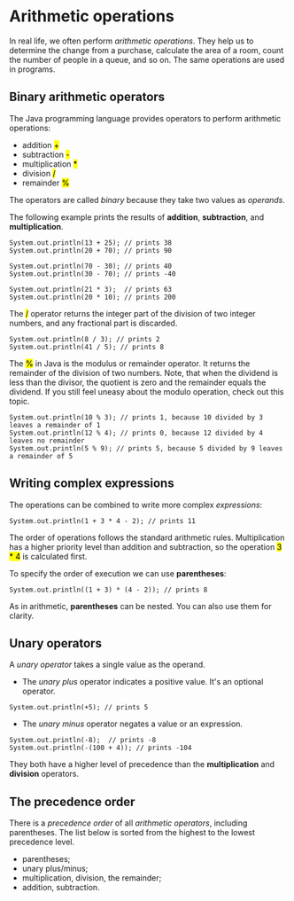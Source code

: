 # Arithmetic operations
In real life, we often perform *arithmetic operations*. They help us to determine the change from
a purchase, calculate the area of a room, count the number of people in a queue, and so on. The
same operations are used in programs.

## Binary arithmetic operators
The Java programming language provides operators to perform arithmetic operations:
- addition <mark>+</mark>
- subtraction <mark>-</mark>
- multiplication <mark>*</mark>
- division <mark>/</mark>
- remainder <mark>%</mark>

The operators are called *binary* because they take two values as *operands*.

The following example prints the results of **addition**, **subtraction**, and **multiplication**.
```
System.out.println(13 + 25); // prints 38
System.out.println(20 + 70); // prints 90

System.out.println(70 - 30); // prints 40
System.out.println(30 - 70); // prints -40

System.out.println(21 * 3);  // prints 63
System.out.println(20 * 10); // prints 200
```
The <mark>/</mark> operator returns the integer part of the division of two integer numbers, and
any fractional part is discarded.
```
System.out.println(8 / 3); // prints 2
System.out.println(41 / 5); // prints 8
```
The <mark>%</mark> in Java is the modulus or remainder operator. It returns the remainder of the
division of two numbers. Note, that when the dividend is less than the divisor, the quotient is
zero and the remainder equals the dividend. If you still feel uneasy about the modulo operation,
check out this topic.
```
System.out.println(10 % 3); // prints 1, because 10 divided by 3 leaves a remainder of 1
System.out.println(12 % 4); // prints 0, because 12 divided by 4 leaves no remainder
System.out.println(5 % 9); // prints 5, because 5 divided by 9 leaves a remainder of 5
```

## Writing complex expressions
The operations can be combined to write more complex *expressions*:
```
System.out.println(1 + 3 * 4 - 2); // prints 11
```
The order of operations follows the standard arithmetic rules. Multiplication has a higher priority
level than addition and subtraction, so the operation <mark>3 * 4</mark> is calculated first.

To specify the order of execution we can use **parentheses**:
```
System.out.println((1 + 3) * (4 - 2)); // prints 8
```
As in arithmetic, **parentheses** can be nested. You can also use them for clarity.

## Unary operators
A *unary operator* takes a single value as the operand.
- The *unary plus* operator indicates a positive value. It's an optional operator.
```
System.out.println(+5); // prints 5
```
- The *unary minus* operator negates a value or an expression.
```
System.out.println(-8);  // prints -8
System.out.println(-(100 + 4)); // prints -104
```
They both have a higher level of precedence than the **multiplication** and **division** operators.

## The precedence order
There is a *precedence order* of all *arithmetic operators*, including parentheses. The list below
is sorted from the highest to the lowest precedence level.
- parentheses;
- unary plus/minus;
- multiplication, division, the remainder;
- addition, subtraction.
